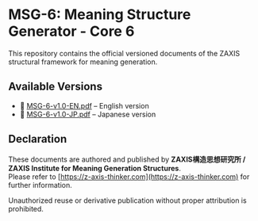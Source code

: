 # MSG-6: Meaning Structure Generator - Core 6

This repository contains the official versioned documents of the ZAXIS structural framework for meaning generation.

## Available Versions

- 📄 [MSG-6-v1.0-EN.pdf](./MSG-6-v1.0-EN.pdf) – English version
- 📄 [MSG-6-v1.0-JP.pdf](./MSG-6-v1.0-JP.pdf) – Japanese version

## Declaration

These documents are authored and published by **ZAXIS構造思想研究所 / ZAXIS Institute for Meaning Generation Structures**.  
Please refer to [https://z-axis-thinker.com](https://z-axis-thinker.com) for further information.

Unauthorized reuse or derivative publication without proper attribution is prohibited.
